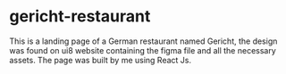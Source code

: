 # gericht-restaurant
This is a landing page of a German restaurant named Gericht, the design was found on ui8 website containing the figma file and all the necessary assets. The page was built by me using React Js.
